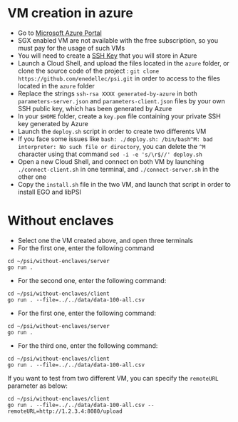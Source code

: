# VM creation in azure
- Go to [Microsoft Azure Portal](https://portal.azure.com)
- SGX enabled VM are not available with the free subscription, so you must pay for the usage of such VMs
- You will need to create a [SSH Key](https://portal.azure.com/#view/HubsExtension/BrowseResource/resourceType/Microsoft.Compute%2FsshPublicKeys) that you will store in Azure
- Launch a Cloud Shell, and upload the files located in the `azure` folder, or clone the source code of the project : `git clone https://github.com/enedellec/psi.git` in order to access to the files located in the `azure` folder
- Replace the strings `ssh-rsa XXXX generated-by-azure` in both `parameters-server.json` and `parameters-client.json` files by your own SSH public key, which has been generated by Azure
- In your `$HOME` folder, create a `key.pem` file containing your private SSH key generated by Azure 
- Launch the `deploy.sh` script in order to create two differents VM
- If you face some issues like `bash: ./deploy.sh: /bin/bash^M: bad interpreter: No such file or directory`, you can delete the `^M` character using that command `sed -i -e 's/\r$//' deploy.sh`
- Open a new Cloud Shell, and connect on both VM by launching `./connect-client.sh` in one terminal, and `./connect-server.sh` in the other one
- Copy the `install.sh` file in the two VM, and launch that script in order to install EGO and libPSI

# Without enclaves
- Select one the VM created above, and open three terminals
- For the first one, enter the following command
```
cd ~/psi/without-enclaves/server
go run .
```
- For the second one, enter the following command:
```
cd ~/psi/without-enclaves/client
go run . --file=../../data/data-100-all.csv
```
- For the first one, enter the following command:
```
cd ~/psi/without-enclaves/server
go run .
```
- For the third one, enter the following command:
```
cd ~/psi/without-enclaves/client
go run . --file=../../data/data-100-all.csv
```

If you want to test from two different VM, you can specify the `remoteURL` parameter as below:
```
cd ~/psi/without-enclaves/client
go run . --file=../../data/data-100-all.csv --remoteURL=http://1.2.3.4:8080/upload
```


